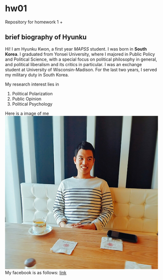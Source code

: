 # hw01
Repository for homework 1
+
## brief biography of Hyunku

Hi! I am Hyunku Kwon, a first year _MAPSS_ student. I was born in **South Korea**. I graduated from Yonsei University, where I majored in Public Policy and Political Science, with a special focus on political philosophy in general, and political liberalism and its critics in particular. I was an exchange student at University of Wisconsin-Madison. For the last two years, I served my military duty in South Korea. 

My research interest lies in 
1. Political Polarization
2. Public Opinion
3. Political Psychology

Here is a image of me
![](https://github.com/HyunkuKwon/hw01/blob/master/KakaoTalk_20171001_221540326.jpg)
My facebook is as follows:
[link](https://www.facebook.com/hyunku.kwon.9)